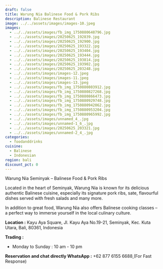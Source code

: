 ```yaml
---
draft: false
title: Warung Nia Balinese Food & Pork Ribs
description: Balinese Restaurant
image: ../../assets/images/images-10.jpeg
images:
  - ../../assets/images/fb_img_1750880648796.jpg
  - ../../assets/images/20250625_192839.jpg
  - ../../assets/images/20250625_192900.jpg
  - ../../assets/images/20250625_193322.jpg
  - ../../assets/images/20250625_193404.jpg
  - ../../assets/images/20250625_193444.jpg
  - ../../assets/images/20250625_193814.jpg
  - ../../assets/images/20250625_193902.jpg
  - ../../assets/images/20250625_203248.jpg
  - ../../assets/images/images-12.jpeg
  - ../../assets/images/images-11.jpeg
  - ../../assets/images/images-13.jpeg
  - ../../assets/images/fb_img_1750880803912.jpg
  - ../../assets/images/fb_img_1750880827268.jpg
  - ../../assets/images/fb_img_1750880866473.jpg
  - ../../assets/images/fb_img_1750880929748.jpg
  - ../../assets/images/fb_img_1750880942062.jpg
  - ../../assets/images/fb_img_1750880953204.jpg
  - ../../assets/images/fb_img_1750880965992.jpg
  - ../../assets/images/unnamed_4_.jpg
  - ../../assets/images/unnamed-1_6_.jpg
  - ../../assets/images/20250625_203321.jpg
  - ../../assets/images/unnamed-2_4_.jpg
categories:
  - foodanddrinks
cuisine:
  - Balinese
  - Indonesian
region: bali
discount_pct: 0
---
```

Warung Nia Seminyak – Balinese Food & Pork Ribs

Located in the heart of Seminyak, Warung Nia is known for its delicious authentic Balinese cuisine, especially its signature pork ribs, sate, flavourful dishes served with fresh salads and many more.

In addition to great food, Warung Nia also offers Balinese cooking classes – a perfect way to immerse yourself in the local culinary culture.

**Location :** Kayu Aya Square, Jl. Kayu Aya No.19-21, Seminyak, Kec. Kuta Utara, Bali, 80361, Indonesia 

**Trading :** 

* Monday to Sunday : 10 am - 10 pm

**Reservation and chat directly WhatsApp :** +62 877 6155 6688[ ](https://wa.me/6287761556688)(For Fast Response)
